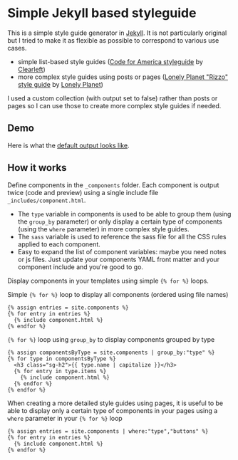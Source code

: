 # Simple Jekyll based styleguide

This is a simple style guide generator in [Jekyll](http://jekyllrb.com). It is not particularly original but I tried to make it as flexible as possible to correspond to various use cases.

- simple list-based style guides ([Code for America styleguide](http://codeforamerica.clearleft.com/) by [Clearleft](http://clearleft.com/))
- more complex style guides using posts or pages ([Lonely Planet "Rizzo" style guide](http://rizzo.lonelyplanet.com/styleguide/design-elements/colours) by [Lonely Planet](http://www.lonelyplanet.com/))

I used a custom collection (with output set to false) rather than posts or pages so I can use those to create more complex style guides if needed.

## Demo

Here is what the [default output looks like](http://www.webstoemp.com/jekyllstyleguide).

## How it works

Define components in the `_components` folder. Each component is output twice (code and preview) using a single include file `_includes/component.html`.

- The `type` variable in components is used to be able to group them (using the `group_by` parameter) or only display a certain type of components (using the `where` parameter) in more complex style guides.
- The `sass` variable is used to reference the sass file for all the CSS rules applied to each component.
- Easy to expand the list of component variables: maybe you need notes or js files. Just update your components YAML front matter and your component include and you're good to go.

Display components in your templates using simple `{% for %}` loops.

Simple `{% for %}` loop to display all components (ordered using file names)

```liquid
{% assign entries = site.components %}
{% for entry in entries %}
  {% include component.html %}
{% endfor %}
```

`{% for %}` loop using `group_by` to display components grouped by type

```liquid
{% assign componentsByType = site.components | group_by:"type" %}
{% for type in componentsByType %}
  <h3 class="sg-h2">{{ type.name | capitalize }}</h3>
  {% for entry in type.items %}
    {% include component.html %}
  {% endfor %}
{% endfor %}
```

When creating a more detailed style guides using pages, it is useful to be able to display only a certain type of components in your pages using a `where` parameter in your `{% for %}` loop

```liquid
{% assign entries = site.components | where:"type","buttons" %}
{% for entry in entries %}
  {% include component.html %}
{% endfor %}
```
